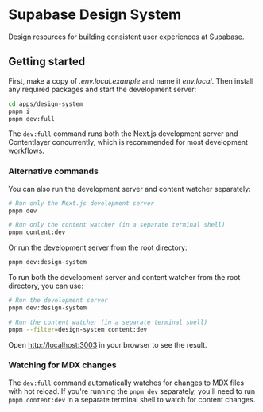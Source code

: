 # Supabase Design System

Design resources for building consistent user experiences at Supabase.

## Getting started

First, make a copy of _.env.local.example_ and name it _env.local_. Then install any required packages and start the development server:

```bash
cd apps/design-system
pnpm i
pnpm dev:full
```

The `dev:full` command runs both the Next.js development server and Contentlayer concurrently, which is recommended for most development workflows.

### Alternative commands

You can also run the development server and content watcher separately:

```bash
# Run only the Next.js development server
pnpm dev

# Run only the content watcher (in a separate terminal shell)
pnpm content:dev
```

Or run the development server from the root directory:

```bash
pnpm dev:design-system
```

To run both the development server and content watcher from the root directory, you can use:

```bash
# Run the development server
pnpm dev:design-system

# Run the content watcher (in a separate terminal shell)
pnpm --filter=design-system content:dev
```

Open [http://localhost:3003](http://localhost:3003) in your browser to see the result.

### Watching for MDX changes

The `dev:full` command automatically watches for changes to MDX files with hot reload. If you're running the `pnpm dev` separately, you'll need to run `pnpm content:dev` in a separate terminal shell to watch for content changes.
